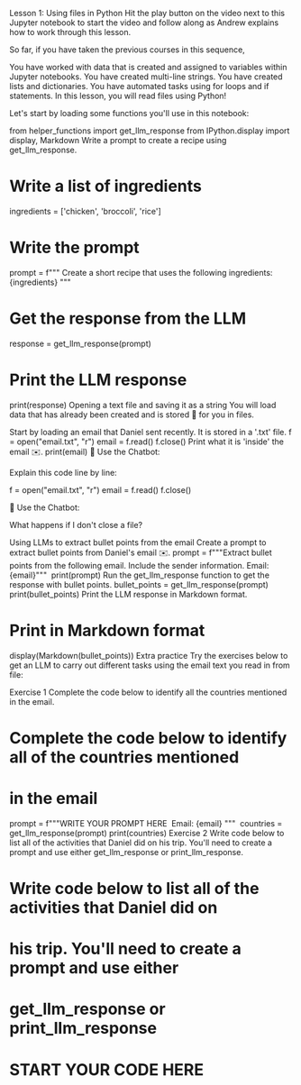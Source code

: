 Lesson 1: Using files in Python
Hit the play button on the video next to this Jupyter notebook to start the video and follow along as Andrew explains how to work through this lesson.

So far, if you have taken the previous courses in this sequence,

You have worked with data that is created and assigned to variables within Jupyter notebooks.
You have created multi-line strings.
You have created lists and dictionaries.
You have automated tasks using for loops and if statements.
In this lesson, you will read files using Python!

Let's start by loading some functions you'll use in this notebook:

from helper_functions import get_llm_response
from IPython.display import display, Markdown
Write a prompt to create a recipe using get_llm_response.
# Write a list of ingredients
ingredients = ['chicken', 'broccoli', 'rice']
​
# Write the prompt
prompt = f"""
    Create a short recipe that uses the following ingredients:
    {ingredients}
"""
​
# Get the response from the LLM
response = get_llm_response(prompt)
​
# Print the LLM response
print(response)
Opening a text file and saving it as a string
You will load data that has already been created and is stored 📁 for you in files.

Start by loading an email that Daniel sent recently. It is stored in a '.txt' file.
f = open("email.txt", "r")
email = f.read()
f.close()
Print what it is 'inside' the email ✉️.
print(email)
🤖 Use the Chatbot:

Explain this code line by line:

f = open("email.txt", "r")
email = f.read()
f.close()

🤖 Use the Chatbot:

What happens if I don't close a file?

Using LLMs to extract bullet points from the email
Create a prompt to extract bullet points from Daniel's email ✉️.
prompt = f"""Extract bullet points from the following email. 
Include the sender information. 
​
Email:
{email}"""
​
print(prompt)
Run the get_llm_response function to get the response with bullet points.
bullet_points = get_llm_response(prompt)
print(bullet_points)
Print the LLM response in Markdown format.
# Print in Markdown format
display(Markdown(bullet_points))
Extra practice
Try the exercises below to get an LLM to carry out different tasks using the email text you read in from file:

Exercise 1
Complete the code below to identify all the countries mentioned in the email.

# Complete the code below to identify all of the countries mentioned 
# in the email
prompt = f"""WRITE YOUR PROMPT HERE
​
Email:
{email}
"""
​
countries = get_llm_response(prompt)
print(countries)
Exercise 2
Write code below to list all of the activities that Daniel did on his trip. You'll need to create a prompt and use either get_llm_response or print_llm_response.

# Write code below to list all of the activities that Daniel did on 
# his trip. You'll need to create a prompt and use either 
# get_llm_response or print_llm_response
# START YOUR CODE HERE
